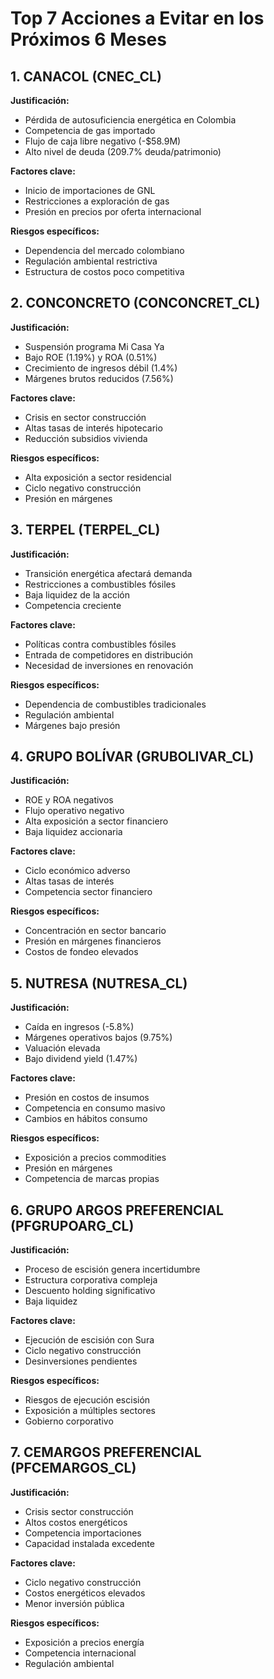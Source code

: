 # Top 7 Acciones a Evitar en los Próximos 6 Meses

## 1. CANACOL (CNEC_CL)

**Justificación:**

- Pérdida de autosuficiencia energética en Colombia
- Competencia de gas importado
- Flujo de caja libre negativo (-$58.9M)
- Alto nivel de deuda (209.7% deuda/patrimonio)

**Factores clave:**

- Inicio de importaciones de GNL
- Restricciones a exploración de gas
- Presión en precios por oferta internacional

**Riesgos específicos:**

- Dependencia del mercado colombiano
- Regulación ambiental restrictiva
- Estructura de costos poco competitiva

## 2. CONCONCRETO (CONCONCRET_CL)

**Justificación:**

- Suspensión programa Mi Casa Ya
- Bajo ROE (1.19%) y ROA (0.51%)
- Crecimiento de ingresos débil (1.4%)
- Márgenes brutos reducidos (7.56%)

**Factores clave:**

- Crisis en sector construcción
- Altas tasas de interés hipotecario
- Reducción subsidios vivienda

**Riesgos específicos:**

- Alta exposición a sector residencial
- Ciclo negativo construcción
- Presión en márgenes

## 3. TERPEL (TERPEL_CL)

**Justificación:**

- Transición energética afectará demanda
- Restricciones a combustibles fósiles
- Baja liquidez de la acción
- Competencia creciente

**Factores clave:**

- Políticas contra combustibles fósiles
- Entrada de competidores en distribución
- Necesidad de inversiones en renovación

**Riesgos específicos:**

- Dependencia de combustibles tradicionales
- Regulación ambiental
- Márgenes bajo presión

## 4. GRUPO BOLÍVAR (GRUBOLIVAR_CL)

**Justificación:**

- ROE y ROA negativos
- Flujo operativo negativo
- Alta exposición a sector financiero
- Baja liquidez accionaria

**Factores clave:**

- Ciclo económico adverso
- Altas tasas de interés
- Competencia sector financiero

**Riesgos específicos:**

- Concentración en sector bancario
- Presión en márgenes financieros
- Costos de fondeo elevados

## 5. NUTRESA (NUTRESA_CL)

**Justificación:**

- Caída en ingresos (-5.8%)
- Márgenes operativos bajos (9.75%)
- Valuación elevada
- Bajo dividend yield (1.47%)

**Factores clave:**

- Presión en costos de insumos
- Competencia en consumo masivo
- Cambios en hábitos consumo

**Riesgos específicos:**

- Exposición a precios commodities
- Presión en márgenes
- Competencia de marcas propias

## 6. GRUPO ARGOS PREFERENCIAL (PFGRUPOARG_CL)

**Justificación:**

- Proceso de escisión genera incertidumbre
- Estructura corporativa compleja
- Descuento holding significativo
- Baja liquidez

**Factores clave:**

- Ejecución de escisión con Sura
- Ciclo negativo construcción
- Desinversiones pendientes

**Riesgos específicos:**

- Riesgos de ejecución escisión
- Exposición a múltiples sectores
- Gobierno corporativo

## 7. CEMARGOS PREFERENCIAL (PFCEMARGOS_CL)

**Justificación:**

- Crisis sector construcción
- Altos costos energéticos
- Competencia importaciones
- Capacidad instalada excedente

**Factores clave:**

- Ciclo negativo construcción
- Costos energéticos elevados
- Menor inversión pública

**Riesgos específicos:**

- Exposición a precios energía
- Competencia internacional
- Regulación ambiental
